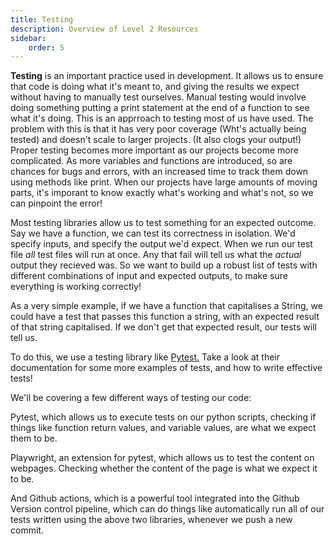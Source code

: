 ```yaml
---
title: Testing
description: Overview of Level 2 Resources
sidebar:
    order: 5
---
```


**Testing** is an important practice used in development. It allows us to ensure that code is doing what it's meant to, and giving the results we expect without having to manually test ourselves. Manual testing would involve doing something putting a print statement at the end of a function to see what it's doing. This is an apprroach to testing most of us have used. The problem with this is that it has very poor coverage (Wht's actually being tested) and doesn't scale to larger projects. (It also clogs your output!)
Proper testing becomes more important as our projects become more complicated. As more variables and functions are introduced, so are chances for bugs and errors, with an increased time to track them down using methods like print. When our projects have large amounts of moving parts, it's imporant to know exactly what's working and what's not, so we can pinpoint the error!

Most testing libraries allow us to test something for an expected outcome. Say we have a function, we can test its correctness in isolation. We'd specify inputs, and specify the output we'd expect. When we run our test file *all* test files will run at once. Any that fail will tell us what the *actual* output they recieved was. So we want to build up a robust list of tests with different combinations of input and expected outputs, to make sure everything is working correctly!

As a very simple example, if we have a function that capitalises a String, we could have a test that passes this function a string, with an expected result of that string capitalised. If we don't get that expected result, our tests will tell us. 
 
To do this, we use a testing library like [Pytest.](https://docs.pytest.org/en/stable/) Take a look at their documentation for some more examples of tests, and how to write effective tests!

We'll be covering a few different ways of testing our code:

Pytest, which allows us to execute tests on our python scripts, checking if things like function return values, and variable values, are what we expect them to be.

Playwright, an extension for pytest, which allows us to test the content on webpages. Checking whether the content of the page is what we expect it to be.

And Github actions, which is a powerful tool integrated into the Github Version control pipeline, which can do things like automatically run all of our tests written using the above two libraries, whenever we push a new commit.


